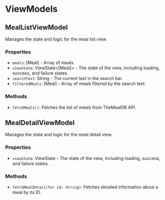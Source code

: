 # ViewModels

## MealListViewModel

Manages the state and logic for the meal list view.

### Properties

- `meals`: [Meal] - Array of meals.
- `viewState`: ViewState<[Meal]> - The state of the view, including loading, success, and failure states.
- `searchText`: String - The current text in the search bar.
- `filteredMeals`: [Meal] - Array of meals filtered by the search text.

### Methods

- `fetchMeals()`: Fetches the list of meals from TheMealDB API.

## MealDetailViewModel

Manages the state and logic for the meal detail view.

### Properties

- `viewState`: ViewState<MealDetail> - The state of the view, including loading, success, and failure states.

### Methods

- `fetchMealDetail(for id: String)`: Fetches detailed information about a meal by its ID.
